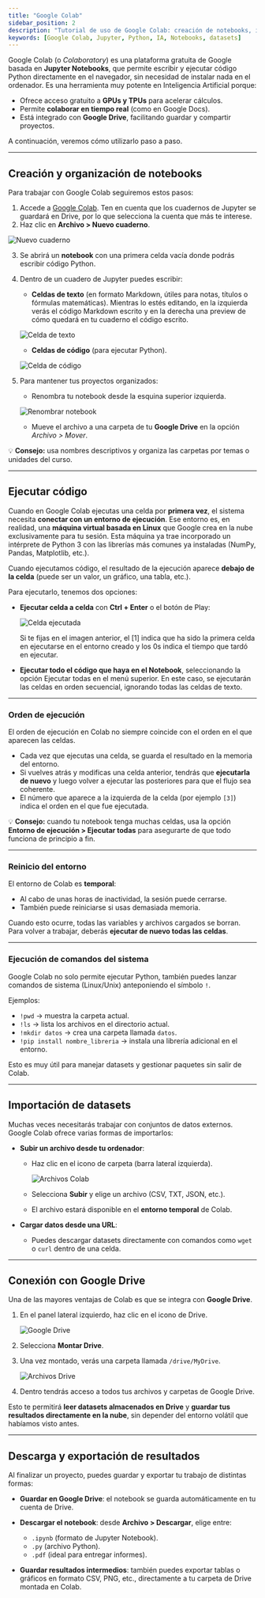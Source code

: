 ```yaml
---
title: "Google Colab"
sidebar_position: 2
description: "Tutorial de uso de Google Colab: creación de notebooks, importación de datasets, conexión con Google Drive y exportación de resultados."
keywords: [Google Colab, Jupyter, Python, IA, Notebooks, datasets]
---
```


<div class="justify-text">

Google Colab (o *Colaboratory*) es una plataforma gratuita de Google basada en **Jupyter Notebooks**, que permite escribir y ejecutar código Python directamente en el navegador, sin necesidad de instalar nada en el ordenador. Es una herramienta muy potente en Inteligencia Artificial porque:

* Ofrece acceso gratuito a **GPUs y TPUs** para acelerar cálculos.
* Permite **colaborar en tiempo real** (como en Google Docs).
* Está integrado con **Google Drive**, facilitando guardar y compartir proyectos.

A continuación, veremos cómo utilizarlo paso a paso.

---

## Creación y organización de notebooks

Para trabajar con Google Colab seguiremos estos pasos:

1. Accede a [Google Colab](https://colab.research.google.com). Ten en cuenta que los cuadernos de Jupyter se guardará en Drive, por lo que selecciona la cuenta que más te interese.
2. Haz clic en **Archivo > Nuevo cuaderno**.

![Nuevo cuaderno](./0-img/nuevo-cuaderno.png)

3. Se abrirá un **notebook** con una primera celda vacía donde podrás escribir código Python.

4. Dentro de un cuadero de Jupyter puedes escribir:

    * **Celdas de texto** (en formato Markdown, útiles para notas, títulos o fórmulas matemáticas). Mientras lo estés editando, en la izquierda verás el código Markdown escrito y en la derecha una preview de cómo quedará en tu cuaderno el código escrito.

    ![Celda de texto](./0-img/celda-texto.png)

   * **Celdas de código** (para ejecutar Python).

    ![Celda de código](./0-img/celda-codigo.png)
   
5. Para mantener tus proyectos organizados:

   * Renombra tu notebook desde la esquina superior izquierda.

    ![Renombrar notebook](./0-img/renombrar-notebook.png)

   * Mueve el archivo a una carpeta de tu **Google Drive** en la opción *Archivo > Mover*.

💡 **Consejo:** usa nombres descriptivos y organiza las carpetas por temas o unidades del curso.

---

## Ejecutar código

Cuando en Google Colab ejecutas una celda por **primera vez**, el sistema necesita **conectar con un entorno de ejecución**. Ese entorno es, en realidad, una **máquina virtual basada en Linux** que Google crea en la nube exclusivamente para tu sesión. Esta máquina ya trae incorporado un intérprete de Python 3 con las librerías más comunes ya instaladas (NumPy, Pandas, Matplotlib, etc.).

Cuando ejecutamos código, el resultado de la ejecución aparece **debajo de la celda** (puede ser un valor, un gráfico, una tabla, etc.).

Para ejecutarlo, tenemos dos opciones:
* **Ejecutar celda a celda** con **Ctrl + Enter** o el botón de Play:

    ![Celda ejecutada](./0-img/celda-ejecutada.png)

    Si te fijas en el imagen anterior, el [1] indica que ha sido la primera celda en ejecutarse en el entorno creado y los 0s indica el tiempo que tardó en ejecutar.

* **Ejecutar todo el código que haya en el Notebook**, seleccionando la opción Ejecutar todas en el menú superior. En este caso, se ejecutarán las celdas en orden secuencial, ignorando todas las celdas de texto.

---

### Orden de ejecución

El orden de ejecución en Colab no siempre coincide con el orden en el que aparecen las celdas.

* Cada vez que ejecutas una celda, se guarda el resultado en la memoria del entorno.
* Si vuelves atrás y modificas una celda anterior, tendrás que **ejecutarla de nuevo** y luego volver a ejecutar las posteriores para que el flujo sea coherente.
* El número que aparece a la izquierda de la celda (por ejemplo `[3]`) indica el orden en el que fue ejecutada.

💡 **Consejo:** cuando tu notebook tenga muchas celdas, usa la opción **Entorno de ejecución > Ejecutar todas** para asegurarte de que todo funciona de principio a fin.

---

### Reinicio del entorno

El entorno de Colab es **temporal**:

* Al cabo de unas horas de inactividad, la sesión puede cerrarse.
* También puede reiniciarse si usas demasiada memoria.

Cuando esto ocurre, todas las variables y archivos cargados se borran. Para volver a trabajar, deberás **ejecutar de nuevo todas las celdas**.

---

### Ejecución de comandos del sistema

Google Colab no solo permite ejecutar Python, también puedes lanzar comandos de sistema (Linux/Unix) anteponiendo el símbolo `!`.

Ejemplos:

* `!pwd` → muestra la carpeta actual.
* `!ls` → lista los archivos en el directorio actual.
* `!mkdir datos` → crea una carpeta llamada `datos`.
* `!pip install nombre_libreria` → instala una librería adicional en el entorno.

Esto es muy útil para manejar datasets y gestionar paquetes sin salir de Colab.

---

## Importación de datasets

Muchas veces necesitarás trabajar con conjuntos de datos externos. Google Colab ofrece varias formas de importarlos:

* **Subir un archivo desde tu ordenador**:

  * Haz clic en el icono de carpeta (barra lateral izquierda).

    ![Archivos Colab](./0-img/archivos-colab.png)

  * Selecciona **Subir** y elige un archivo (CSV, TXT, JSON, etc.).
  * El archivo estará disponible en el **entorno temporal** de Colab.

* **Cargar datos desde una URL**:

  * Puedes descargar datasets directamente con comandos como `wget` o `curl` dentro de una celda.

---

## Conexión con Google Drive

Una de las mayores ventajas de Colab es que se integra con **Google Drive**.

1. En el panel lateral izquierdo, haz clic en el icono de Drive.

    ![Google Drive](./0-img/google-drive.png)

2. Selecciona **Montar Drive**.
3. Una vez montado, verás una carpeta llamada `/drive/MyDrive`.

    ![Archivos Drive](./0-img/archivos-drive.png)

4. Dentro tendrás acceso a todos tus archivos y carpetas de Google Drive.

Esto te permitirá **leer datasets almacenados en Drive** y **guardar tus resultados directamente en la nube**, sin depender del entorno volátil que habíamos visto antes.

---

## Descarga y exportación de resultados

Al finalizar un proyecto, puedes guardar y exportar tu trabajo de distintas formas:

* **Guardar en Google Drive**: el notebook se guarda automáticamente en tu cuenta de Drive.
* **Descargar el notebook**: desde **Archivo > Descargar**, elige entre:

  * `.ipynb` (formato de Jupyter Notebook).
  * `.py` (archivo Python).
  * `.pdf` (ideal para entregar informes).
* **Guardar resultados intermedios**: también puedes exportar tablas o gráficos en formato CSV, PNG, etc., directamente a tu carpeta de Drive montada en Colab.


</div>